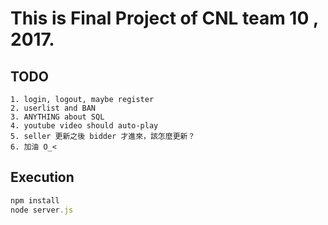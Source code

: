 # This is Final Project of CNL team 10 , 2017.

## TODO
```
1. login, logout, maybe register
2. userlist and BAN
3. ANYTHING about SQL
4. youtube video should auto-play
5. seller 更新之後 bidder 才進來，該怎麼更新？
6. 加油 O_<
```
## Execution
```javascript
npm install
node server.js
```
